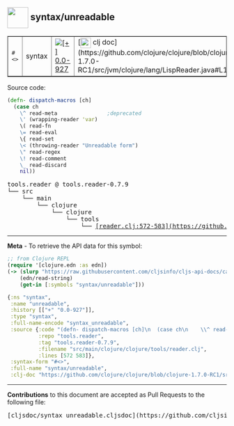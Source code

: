 ## <img width="48px" valign="middle" src="http://i.imgur.com/Hi20huC.png"> syntax/unreadable

 <table border="1">
<tr>
<td><samp>#<></samp></td>
<td>syntax</td>
<td><a href="https://github.com/cljsinfo/cljs-api-docs/tree/0.0-927"><img valign="middle" alt="[+] 0.0-927" src="https://img.shields.io/badge/+-0.0--927-lightgrey.svg"></a> </td>
<td>
[<img height="24px" valign="middle" src="http://i.imgur.com/1GjPKvB.png"> clj doc](https://github.com/clojure/clojure/blob/clojure-1.7.0-RC1/src/jvm/clojure/lang/LispReader.java#L115)
</td>
</tr>
</table>






Source code:

```clj
(defn- dispatch-macros [ch]
  (case ch
    \^ read-meta                ;deprecated
    \' (wrapping-reader 'var)
    \( read-fn
    \= read-eval
    \{ read-set
    \< (throwing-reader "Unreadable form")
    \" read-regex
    \! read-comment
    \_ read-discard
    nil))
```

 <pre>
tools.reader @ tools.reader-0.7.9
└── src
    └── main
        └── clojure
            └── clojure
                └── tools
                    └── <ins>[reader.clj:572-583](https://github.com/clojure/tools.reader/blob/tools.reader-0.7.9/src/main/clojure/clojure/tools/reader.clj#L572-L583)</ins>
</pre>


---

__Meta__ - To retrieve the API data for this symbol:

```clj
;; from Clojure REPL
(require '[clojure.edn :as edn])
(-> (slurp "https://raw.githubusercontent.com/cljsinfo/cljs-api-docs/catalog/cljs-api.edn")
    (edn/read-string)
    (get-in [:symbols "syntax/unreadable"]))
```

```clj
{:ns "syntax",
 :name "unreadable",
 :history [["+" "0.0-927"]],
 :type "syntax",
 :full-name-encode "syntax_unreadable",
 :source {:code "(defn- dispatch-macros [ch]\n  (case ch\n    \\^ read-meta                ;deprecated\n    \\' (wrapping-reader 'var)\n    \\( read-fn\n    \\= read-eval\n    \\{ read-set\n    \\< (throwing-reader \"Unreadable form\")\n    \\\" read-regex\n    \\! read-comment\n    \\_ read-discard\n    nil))",
          :repo "tools.reader",
          :tag "tools.reader-0.7.9",
          :filename "src/main/clojure/clojure/tools/reader.clj",
          :lines [572 583]},
 :syntax-form "#<>",
 :full-name "syntax/unreadable",
 :clj-doc "https://github.com/clojure/clojure/blob/clojure-1.7.0-RC1/src/jvm/clojure/lang/LispReader.java#L115"}

```

---

__Contributions__ to this document are accepted as Pull Requests to the following file:

 <pre>
[cljsdoc/syntax_unreadable.cljsdoc](https://github.com/cljsinfo/cljs-api-docs/blob/master/cljsdoc/syntax_unreadable.cljsdoc)
</pre>

